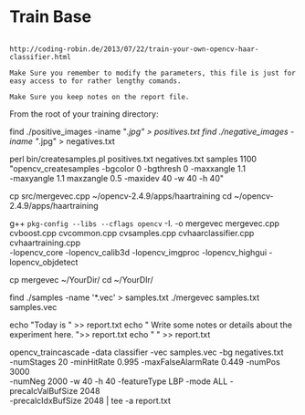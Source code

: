 # Train Base

```Heavily Suggest Reading this, as I’ve found it very useful:

http://coding-robin.de/2013/07/22/train-your-own-opencv-haar-classifier.html

Make Sure you remember to modify the parameters, this file is just for easy access to for rather lengthy comands.

Make Sure you keep notes on the report file.
```
From the root of your training directory:

find ./positive_images -iname "*.jpg" > positives.txt
find ./negative_images -iname "*.jpg" > negatives.txt

perl bin/createsamples.pl positives.txt negatives.txt samples 1100\
  "opencv_createsamples -bgcolor 0 -bgthresh 0 -maxxangle 1.1\
  -maxyangle 1.1 maxzangle 0.5 -maxidev 40 -w 40 -h 40"

cp src/mergevec.cpp ~/opencv-2.4.9/apps/haartraining
cd ~/opencv-2.4.9/apps/haartraining

g++ `pkg-config --libs --cflags opencv` -I. -o mergevec mergevec.cpp\
  cvboost.cpp cvcommon.cpp cvsamples.cpp cvhaarclassifier.cpp\
  cvhaartraining.cpp\
  -lopencv_core -lopencv_calib3d -lopencv_imgproc -lopencv_highgui -lopencv_objdetect

cp mergevec ~/YourDir/
cd ~/YourDIr/

find ./samples -name '*.vec' > samples.txt
./mergevec samples.txt samples.vec


echo "Today is <specify date> " >> report.txt
echo " Write some notes or details about the experiment here. ">> report.txt
echo " " >> report.txt


opencv_traincascade -data classifier -vec samples.vec -bg negatives.txt\
  -numStages 20 -minHitRate 0.995 -maxFalseAlarmRate 0.449 -numPos 3000\
  -numNeg 2000 -w 40 -h 40 -featureType LBP -mode ALL -precalcValBufSize 2048\
  -precalcIdxBufSize 2048 | tee -a report.txt


